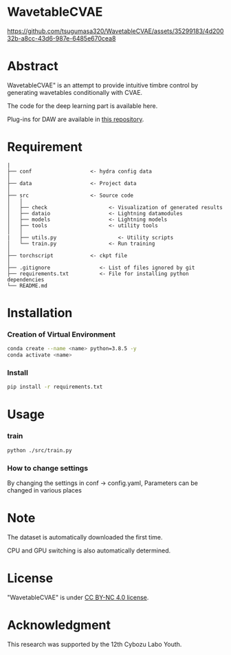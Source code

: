 # WavetableCVAE

<!-- img width="1030" alt="overview" src="https://github.com/tsugumasa320/WavetableCVAE/assets/35299183/a7a33304-c30e-4538-86d0-75f22ad910e2"-->
https://github.com/tsugumasa320/WavetableCVAE/assets/35299183/4d20032b-a8cc-43d6-987e-6485e670cea8

# Abstract

WavetableCVAE" is an attempt to provide intuitive timbre control by generating wavetables conditionally with CVAE.

The code for the deep learning part is available here.

Plug-ins for DAW are available in [this repository](https://github.com/tsugumasa320/WavetableCVAE_Plugin/tree/main).


# Requirement


```
|
├── conf                   <- hydra config data
│
├── data                   <- Project data
│
├── src                    <- Source code
│   │
│   ├── check                    <- Visualization of generated results
│   ├── dataio                   <- Lightning datamodules
│   ├── models                   <- Lightning models
│   ├── tools                    <- utility tools
│   │
|   ├── utils.py                    <- Utility scripts
│   └── train.py                 <- Run training
│
├── torchscript            <- ckpt file
│
├── .gitignore                <- List of files ignored by git
├── requirements.txt          <- File for installing python dependencies
└── README.md
```

# Installation

### Creation of Virtual Environment
```bash
conda create --name <name> python=3.8.5 -y
conda activate <name>
```
### Install

```bash
pip install -r requirements.txt
```

# Usage

### train

```bash
python ./src/train.py
```

### How to change settings

By changing the settings in conf -> config.yaml,
Parameters can be changed in various places

# Note

The dataset is automatically downloaded the first time.

CPU and GPU switching is also automatically determined.

# License

"WavetableCVAE" is under [CC BY-NC 4.0 license](https://creativecommons.org/licenses/by-nc/4.0/deed.ja).

# Acknowledgment
This research was supported by the 12th Cybozu Labo Youth.

